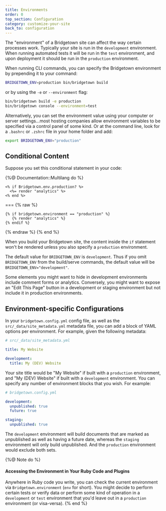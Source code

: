 ```yaml
---
title: Environments
order: 0
top_section: Configuration
category: customize-your-site
back_to: configuration
---
```


The "environment" of a Bridgetown site can affect the way certain processes work. Typically your site is run in the `development` environment. When running automated tests it will be run in the `test` environment, and upon deployment it should be run in the `production` environment.

When running CLI commands, you can specify the Bridgetown environment by
prepending it to your command:

```sh
BRIDGETOWN_ENV=production bin/bridgetown build
```

or by using the `-e` or `--environment` flag:

```sh
bin/bridgetown build -e production
bin/bridgetown console --environment=test
```

Alternatively, you can set the environment value using your computer or server
settings…most hosting companies allow environment variables to be specified via
a control panel of some kind. Or at the command line, look for a `.bashrc` or
`.zshrc` file in your home folder and add:

```sh
export BRIDGETOWN_ENV="production"
```

## Conditional Content

Suppose you set this conditional statement in your code:

{%@ Documentation::Multilang do %}
```erb
<% if Bridgetown.env.production? %>
  <%= render "analytics" %>
<% end %>
```
===
{% raw %}
```liquid
{% if bridgetown.environment == "production" %}
   {% render "analytics" %}
{% endif %}
```
{% endraw %}
{% end %}

When you build your Bridgetown site, the content inside the `if` statement won't be
rendered unless you also specify a `production` environment.

The default value for `BRIDGETOWN_ENV` is `development`. Thus if you omit
`BRIDGETOWN_ENV` from the build/serve commands, the default value will be
`BRIDGETOWN_ENV="development"`.

Some elements you might want to hide in development environments include comment forms or analytics. Conversely, you might want to expose an "Edit This Page" button in a development or staging environment but not include it in production environments.

## Environment-specific Configurations

In your `bridgetown.config.yml` config file, as well as the
`src/_data/site_metadata.yml` metadata file, you can add a block of YAML options
per environment. For example, given the following metadata:

```yaml
# src/_data/site_metadata.yml

title: My Website

development:
  title: My (DEV) Website
```

Your site title would be "My Website" if built with a `production` environment,
and "My (DEV) Website" if built with a `development` environment. You can specify any
number of environment blocks that you wish. For example:

```yaml
# bridgetown.config.yml

development:
  unpublished: true
  future: true

staging:
  unpublished: true
```

The `development` environment will build documents that are marked as unpublished as
well as having a future date, whereas the `staging` environment will only
build unpublished. And the `production` environment would exclude both sets.

{%@ Note do %}
  #### Accessing the Environment in Your Ruby Code and Plugins

  Anywhere in Ruby code you write, you can check the current environment via `Bridgetown.environment` (`env` for short). You might decide to perform certain tests or verify data or perform some kind of operation in a `development` or `test` environment that you'd leave out in a `production` environment (or visa-versa).
{% end %}

